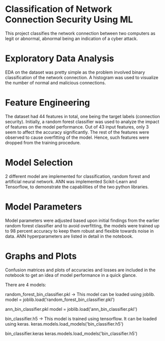 # Classification of Network Connection Security Using ML
This project classifies the network connection between two computers as legit or abnormal, abnormal being an indication of a cyber attack.
# Exploratory Data Analysis
EDA on the dataset was pretty simple as the problem involved binary classification of the network connection. A histogram was used to visualize the number of normal and malicious connections.
# Feature Engineering
The dataset had 44 features in total, one being the target labels (connection security). Initially, a random forest classifier was used to analyze the impact of features on the model performance. Out of 43 input features, only 3 seem to affect the accuracy significantly. The rest of the features were observed to cause overfitting of the model. Hence, such features were dropped from the training procedure.
# Model Selection
2 different model are implemented for classification, random forest and artificial neural network. ANN was implemented Scikit-Learn and Tensorflow, to demonstrate the capabilities of the two python libraries.
# Model Parameters
Model parameters were adjusted based upon initial findings from the earlier random forest classifier and to avoid overfitting, the models were trained up to 98 percent accuracy to keep them robust and flexible towards noise in data. ANN hyperparameters are listed in detail in the notebook.
# Graphs and Plots
Confusion matrices and plots of accuracies and losses are included in the notebook to get an idea of model performance in a quick glance.

There are 4 models:

random_forest_bin_classifier.pkl -> This model can be loaded using joblib.
	model = joblib.load('random_forest_bin_classifier.pkl')

ann_bin_classifier.pkl
	model = joblib.load('ann_bin_classifier.pkl')

bin_classifier.h5 -> This model is trained using tensorflow. It can be loaded using keras.
	keras.models.load_models('bin_classifier.h5')

bin_classifier.keras
	keras.models.load_models('bin_classifier.h5')